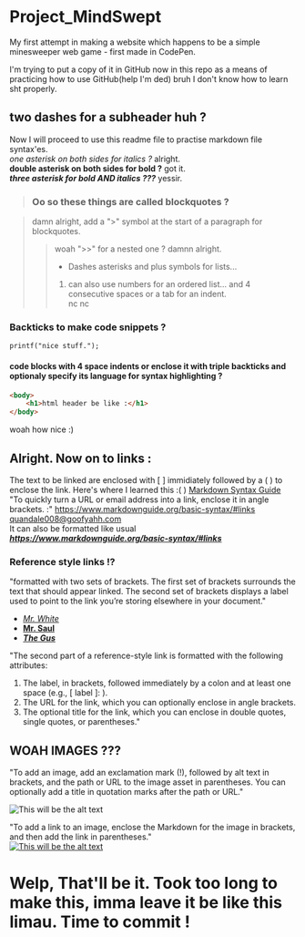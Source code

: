# Project_MindSwept

My first attempt in making a website which happens to be a simple minesweeper web game - first made in CodePen.

I'm trying to put a copy of it in GitHub now in this repo as a means of practicing how to use GitHub(help I'm ded) bruh I don't know how to learn sht properly.

## two dashes for a subheader huh ?

Now I will proceed to use this readme file to practise markdown file syntax'es.  
*one asterisk on both sides for italics ?* alright.  
**double asterisk on both sides for bold ?** got it.  
***three asterisk for bold AND italics ???*** yessir.

> ### Oo so these things are called blockquotes ?

> damn alright, add a ">" symbol at the start of a paragraph for blockquotes.
>> woah ">>" for a nested one ? damnn alright.  
>> - Dashes asterisks and plus symbols for lists...  
>> 1. can also use numbers for an ordered list...
>>    and 4 consecutive spaces or a tab for an indent.  
> nc nc

### Backticks to make code snippets ?

`printf("nice stuff.");`

#### code blocks with 4 space indents or enclose it with triple backticks and optionaly specify its language for syntax highlighting ?

```html
<body>  
    <h1>html header be like :</h1>
</body>
```
woah how nice :)

## Alright. Now on to links :

The text to be linked are enclosed with [ ] immidiately followed by a ( ) to enclose the link. Here's where I learned this :( ) 
[Markdown Syntax Guide](https://www.markdownguide.org/basic-syntax/#links "add a link title to appear upon hover with quotation marks :() HOW AMAZING IS THAT ?")  
"To quickly turn a URL or email address into a link, enclose it in angle brackets. :"
<https://www.markdownguide.org/basic-syntax/#links>  
<quandale008@goofyahh.com>  
It can also be formatted like usual ***<https://www.markdownguide.org/basic-syntax/#links>***  

### Reference style links !?

"formatted with two sets of brackets. The first set of brackets surrounds the text that should appear linked. The second set of brackets displays a label used to point to the link you’re storing elsewhere in your document."

- *[Mr. White][1]*  
- **[Mr. Saul][2]**  
- ***[The Gus][3]***

"The second part of a reference-style link is formatted with the following attributes:

1. The label, in brackets, followed immediately by a colon and at least one space (e.g., [ label ]: ).
2. The URL for the link, which you can optionally enclose in angle brackets.
3. The optional title for the link, which you can enclose in double quotes, single quotes, or parentheses."

[1]: https://breakingbad.fandom.com/wiki/Walter_White "I'll stick with using quotations thank you."
[2]: https://breakingbad.fandom.com/wiki/Jimmy_McGill "I like these three tho"
[3]: https://breakingbad.fandom.com/wiki/Gustavo_Fring "Even at my time their memes are dead already but I bet it lives on just like the franchise :)"

## WOAH IMAGES ???

"To add an image, add an exclamation mark (!), followed by alt text in brackets, and the path or URL to the image asset in parentheses. You can optionally add a title in quotation marks after the path or URL."

![This will be the alt text](https://static.wikia.nocookie.net/gtawiki/images/7/70/CJ-GTASA.png/revision/latest?cb=20190612091918)

"To add a link to an image, enclose the Markdown for the image in brackets, and then add the link in parentheses."  
[![This will be the alt text](https://static.wikia.nocookie.net/gtawiki/images/7/70/CJ-GTASA.png/revision/latest?cb=20190612091918)](https://gta.fandom.com/wiki/Characters_in_GTA_San_Andreas)

# Welp, That'll be it. Took too long to make this, imma leave it be like this limau. Time to commit !